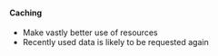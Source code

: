 #### Caching
* Make vastly better use of resources
* Recently used data is likely to be requested again